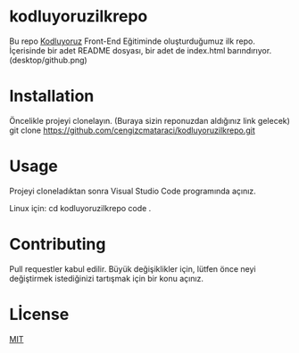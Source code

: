 # kodluyoruzilkrepo

Bu repo [Kodluyoruz](https://www.kodluyoruz.org) Front-End Eğitiminde oluşturduğumuz ilk repo. İçerisinde bir adet README dosyası, bir adet de index.html barındırıyor.
(desktop/github.png)
# Installation
Öncelikle projeyi clonelayın. (Buraya sizin reponuzdan aldığınız link gelecek)
git clone https://github.com/cengizcmataraci/kodluyoruzilkrepo.git
# Usage
Projeyi cloneladıktan sonra Visual Studio Code programında açınız.

Linux için:
cd kodluyoruzilkrepo
code .
# Contributing
Pull requestler kabul edilir. Büyük değişiklikler için, lütfen önce neyi değiştirmek istediğinizi tartışmak için bir konu açınız.
# Lİcense
[MIT](https://choosealicense.com/licenses/mit/)

